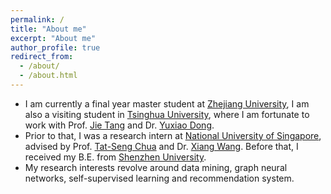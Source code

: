 ```yaml
---
permalink: /
title: "About me"
excerpt: "About me"
author_profile: true
redirect_from: 
  - /about/
  - /about.html
---
```


* I am currently a final year master student at [Zhejiang University](<https://www.zju.edu.cn/english/>), I am also a visiting student in [Tsinghua University](https://www.tsinghua.edu.cn/en/index.htm), where I am fortunate to work with Prof. [Jie Tang](http://keg.cs.tsinghua.edu.cn/jietang/) and Dr. [Yuxiao Dong](https://ericdongyx.github.io/).
* Prior to that, I was a research intern at [National University of Singapore](https://www.nus.edu.sg/), advised by Prof. [Tat-Seng Chua](https://www.chuatatseng.com/) and Dr. [Xiang Wang](https://xiangwang1223.github.io/). Before that, I received my B.E. from [Shenzhen University](https://en.szu.edu.cn/). 
* My research interests revolve around data mining, graph neural networks, self-supervised learning and recommendation system.

